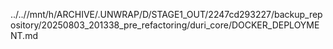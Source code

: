 ../..//mnt/h/ARCHIVE/.UNWRAP/D/STAGE1_OUT/2247cd293227/backup_repository/20250803_201338_pre_refactoring/duri_core/DOCKER_DEPLOYMENT.md